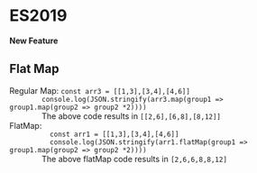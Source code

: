 <html>
  <body>
    <h1>ES2019</h2>
    <div>
      <b>New Feature</b>
    </div>
    <h2> Flat Map </h3>
      <div>
        Regular Map:
        <code>const arr3 = [[1,3],[3,4],[4,6]]
        console.log(JSON.stringify(arr3.map(group1 => group1.map(group2 => group2 *2))))
        </code>
         The above code results in <code>[[2,6],[6,8],[8,12]]</code>
        </br>
        FlatMap: 
        <code>
          const arr1 = [[1,3],[3,4],[4,6]]
          console.log(JSON.stringify(arr1.flatMap(group1 => group1.map(group2 => group2 *2))))
        </code>
        The above flatMap code results in <code>[2,6,6,8,8,12]</code>
    </div>
  </body>
</html>
